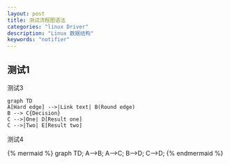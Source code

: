 ```yaml
---
layout: post
title: 测试流程图语法
categories: "linux Driver"
description: "Linux 数据结构"
keywords: "notifier"
---
```


## 测试1

测试3

```mermaid
graph TD
A[Hard edge] -->|Link text| B(Round edge)
B --> C{Decision}
C -->|One| D[Result one]
C -->|Two| E[Result two]
```

测试4

{% mermaid %}
graph TD;
    A-->B;
    A-->C;
    B-->D;
    C-->D;
{% endmermaid %}
